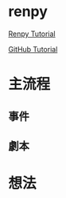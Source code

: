 # renpy

[Renpy Tutorial](https://www.bianalyst-gt.com/post/renpy-tutorial-for-beginners)

[GitHub Tutorial](https://www.youtube.com/watch?v=Luu7V9Nx1EM)

# 主流程

## 事件

## 劇本

# 想法
